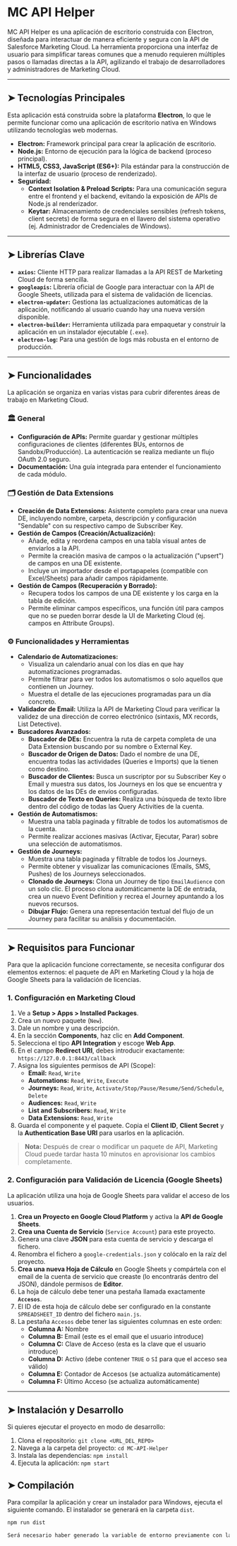 # MC API Helper

MC API Helper es una aplicación de escritorio construida con Electron, diseñada para interactuar de manera eficiente y segura con la API de Salesforce Marketing Cloud. La herramienta proporciona una interfaz de usuario para simplificar tareas comunes que a menudo requieren múltiples pasos o llamadas directas a la API, agilizando el trabajo de desarrolladores y administradores de Marketing Cloud.

<!-- AÑADE AQUÍ UNA CAPTURA O GIF DE LA APLICACIÓN -->
<!-- ![Captura de MC API Helper](ruta/a/tu/imagen.png) -->

---

## ➤ Tecnologías Principales

Esta aplicación está construida sobre la plataforma **Electron**, lo que le permite funcionar como una aplicación de escritorio nativa en Windows utilizando tecnologías web modernas.

-   **Electron:** Framework principal para crear la aplicación de escritorio.
-   **Node.js:** Entorno de ejecución para la lógica de backend (proceso principal).
-   **HTML5, CSS3, JavaScript (ES6+):** Pila estándar para la construcción de la interfaz de usuario (proceso de renderizado).
-   **Seguridad:**
    -   **Context Isolation & Preload Scripts:** Para una comunicación segura entre el frontend y el backend, evitando la exposición de APIs de Node.js al renderizador.
    -   **Keytar:** Almacenamiento de credenciales sensibles (refresh tokens, client secrets) de forma segura en el llavero del sistema operativo (ej. Administrador de Credenciales de Windows).

---

## ➤ Librerías Clave

-   **`axios`:** Cliente HTTP para realizar llamadas a la API REST de Marketing Cloud de forma sencilla.
-   **`googleapis`:** Librería oficial de Google para interactuar con la API de Google Sheets, utilizada para el sistema de validación de licencias.
-   **`electron-updater`:** Gestiona las actualizaciones automáticas de la aplicación, notificando al usuario cuando hay una nueva versión disponible.
-   **`electron-builder`:** Herramienta utilizada para empaquetar y construir la aplicación en un instalador ejecutable (`.exe`).
-   **`electron-log`:** Para una gestión de logs más robusta en el entorno de producción.

---

## ➤ Funcionalidades

La aplicación se organiza en varias vistas para cubrir diferentes áreas de trabajo en Marketing Cloud.

### 🏛️ General
-   **Configuración de APIs:** Permite guardar y gestionar múltiples configuraciones de clientes (diferentes BUs, entornos de Sandobx/Producción). La autenticación se realiza mediante un flujo OAuth 2.0 seguro.
-   **Documentación:** Una guía integrada para entender el funcionamiento de cada módulo.

### 🗂️ Gestión de Data Extensions
-   **Creación de Data Extensions:** Asistente completo para crear una nueva DE, incluyendo nombre, carpeta, descripción y configuración "Sendable" con su respectivo campo de Subscriber Key.
-   **Gestión de Campos (Creación/Actualización):**
    -   Añade, edita y reordena campos en una tabla visual antes de enviarlos a la API.
    -   Permite la creación masiva de campos o la actualización ("upsert") de campos en una DE existente.
    -   Incluye un importador desde el portapapeles (compatible con Excel/Sheets) para añadir campos rápidamente.
-   **Gestión de Campos (Recuperación y Borrado):**
    -   Recupera todos los campos de una DE existente y los carga en la tabla de edición.
    -   Permite eliminar campos específicos, una función útil para campos que no se pueden borrar desde la UI de Marketing Cloud (ej. campos en Attribute Groups).

### ⚙️ Funcionalidades y Herramientas
-   **Calendario de Automatizaciones:**
    -   Visualiza un calendario anual con los días en que hay automatizaciones programadas.
    -   Permite filtrar para ver todos los automatismos o solo aquellos que contienen un Journey.
    -   Muestra el detalle de las ejecuciones programadas para un día concreto.
-   **Validador de Email:** Utiliza la API de Marketing Cloud para verificar la validez de una dirección de correo electrónico (sintaxis, MX records, List Detective).
-   **Buscadores Avanzados:**
    -   **Buscador de DEs:** Encuentra la ruta de carpeta completa de una Data Extension buscando por su nombre o External Key.
    -   **Buscador de Origen de Datos:** Dado el nombre de una DE, encuentra todas las actividades (Queries e Imports) que la tienen como destino.
    -   **Buscador de Clientes:** Busca un suscriptor por su Subscriber Key o Email y muestra sus datos, los Journeys en los que se encuentra y los datos de las DEs de envíos configuradas.
    -   **Buscador de Texto en Queries:** Realiza una búsqueda de texto libre dentro del código de todas las Query Activities de la cuenta.
-   **Gestión de Automatismos:**
    -   Muestra una tabla paginada y filtrable de todos los automatismos de la cuenta.
    -   Permite realizar acciones masivas (Activar, Ejecutar, Parar) sobre una selección de automatismos.
-   **Gestión de Journeys:**
    -   Muestra una tabla paginada y filtrable de todos los Journeys.
    -   Permite obtener y visualizar las comunicaciones (Emails, SMS, Pushes) de los Journeys seleccionados.
    -   **Clonado de Journeys:** Clona un Journey de tipo `EmailAudience` con un solo clic. El proceso clona automáticamente la DE de entrada, crea un nuevo Event Definition y recrea el Journey apuntando a los nuevos recursos.
    -   **Dibujar Flujo:** Genera una representación textual del flujo de un Journey para facilitar su análisis y documentación.

---

## ➤ Requisitos para Funcionar

Para que la aplicación funcione correctamente, se necesita configurar dos elementos externos: el paquete de API en Marketing Cloud y la hoja de Google Sheets para la validación de licencias.

### 1. Configuración en Marketing Cloud

1.  Ve a **Setup > Apps > Installed Packages**.
2.  Crea un nuevo paquete (`New`).
3.  Dale un nombre y una descripción.
4.  En la sección **Components**, haz clic en **Add Component**.
5.  Selecciona el tipo **API Integration** y escoge **Web App**.
6.  En el campo **Redirect URI**, debes introducir exactamente: `https://127.0.0.1:8443/callback`
7.  Asigna los siguientes permisos de API (Scope):
    -   **Email:** `Read`, `Write`
    -   **Automations:** `Read`, `Write`, `Execute`
    -   **Journeys:** `Read`, `Write`, `Activate/Stop/Pause/Resume/Send/Schedule`, `Delete`
    -   **Audiences:** `Read`, `Write`
    -   **List and Subscribers:** `Read`, `Write`
    -   **Data Extensions:** `Read`, `Write`
8.  Guarda el componente y el paquete. Copia el **Client ID**, **Client Secret** y la **Authentication Base URI** para usarlos en la aplicación.

> **Nota:** Después de crear o modificar un paquete de API, Marketing Cloud puede tardar hasta 10 minutos en aprovisionar los cambios completamente.

### 2. Configuración para Validación de Licencia (Google Sheets)

La aplicación utiliza una hoja de Google Sheets para validar el acceso de los usuarios.

1.  **Crea un Proyecto en Google Cloud Platform** y activa la **API de Google Sheets**.
2.  **Crea una Cuenta de Servicio** (`Service Account`) para este proyecto.
3.  Genera una clave **JSON** para esta cuenta de servicio y descarga el fichero.
4.  Renombra el fichero a `google-credentials.json` y colócalo en la raíz del proyecto.
5.  **Crea una nueva Hoja de Cálculo** en Google Sheets y compártela con el email de la cuenta de servicio que creaste (lo encontrarás dentro del JSON), dándole permisos de **Editor**.
6.  La hoja de cálculo debe tener una pestaña llamada exactamente **`Accesos`**.
7.  El ID de esta hoja de cálculo debe ser configurado en la constante `SPREADSHEET_ID` dentro del fichero `main.js`.
8.  La pestaña `Accesos` debe tener las siguientes columnas en este orden:
    -   **Columna A:** Nombre
    -   **Columna B:** Email (este es el email que el usuario introduce)
    -   **Columna C:** Clave de Acceso (esta es la clave que el usuario introduce)
    -   **Columna D:** Activo (debe contener `TRUE` o `SÍ` para que el acceso sea válido)
    -   **Columna E:** Contador de Accesos (se actualiza automáticamente)
    -   **Columna F:** Último Acceso (se actualiza automáticamente)

---

## ➤ Instalación y Desarrollo

Si quieres ejecutar el proyecto en modo de desarrollo:

1.  Clona el repositorio: `git clone <URL_DEL_REPO>`
2.  Navega a la carpeta del proyecto: `cd MC-API-Helper`
3.  Instala las dependencias: `npm install`
4.  Ejecuta la aplicación: `npm start`

## ➤ Compilación

Para compilar la aplicación y crear un instalador para Windows, ejecuta el siguiente comando. El instalador se generará en la carpeta `dist`.

```bash
npm run dist

Será necesario haber generado la variable de entorno previamente con la clave necesaria de Github para las actualizaciones automáticas